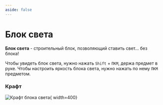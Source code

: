 ```yaml
---
aside: false
---
```


# Блок света

<ItemCard>
<Card style="overflow: hidden;" class="m-0">
    <template #header>
        <Image alt="user header" src="/assets/bestiary/block/light.png" width="40%"/>
    </template>
    <template #title>Блок света</template>
    <template #content>
      <Divider />
      <h3>Получение:</h3>
      <ul>
      <li>Крафт</li>
      </ul>
    </template>
</Card>
</ItemCard>

**Блок света** - строительный блок, позволяющий ставить свет... без блока!

Чтобы увидеть блок света, нужно нажать `Shift` + `ПКМ`, держа предмет в руке. Чтобы настроить яркость блока света, нужно нажать по нему `ПКМ` предметом.

### Крафт

![Крафт блока света](/assets/bestiary/crafts/light.png){ width=400}

<br><br>